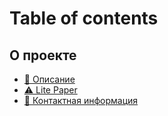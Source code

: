 # Table of contents

## О проекте

* [💟 Описание](README.md)
* [⚠ Lite Paper](o-proekte/lite-paper.md)
* [📩 Контактная информация](o-proekte/kontaktnaya-informaciya.md)
